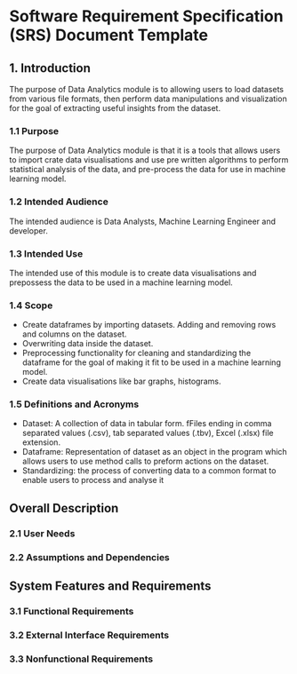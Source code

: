 # Software Requirement Specification (SRS) Document Template

## 1. Introduction

The purpose of Data Analytics module is to allowing users to load datasets from various file
formats, then perform data manipulations and visualization for the goal of extracting useful
insights from the dataset.

### 1.1 Purpose

The purpose of Data Analytics module is that it is a tools that allows users to import crate data
visualisations and use pre written algorithms to perform statistical analysis of the data, and
pre-process the data for use in machine learning model.

### 1.2 Intended Audience

The intended audience is Data Analysts, Machine Learning Engineer and developer.

### 1.3 Intended Use

The intended use of this module is to create data visualisations and prepossess the data to be used
in a machine learning model.

### 1.4 Scope

- Create dataframes by importing datasets. Adding and removing rows and columns on the dataset.
- Overwriting data inside the dataset.
- Preprocessing functionality for cleaning and standardizing the dataframe for the goal of making it
  fit to be used in a machine learning model.
- Create data visualisations like bar graphs, histograms.

### 1.5 Definitions and Acronyms

- Dataset: A collection of data in tabular form. fFiles ending in comma separated values (.csv), tab
  separated values (.tbv), Excel (.xlsx) file extension.
- Dataframe: Representation of dataset as an object in the program which allows users to use method
  calls to preform actions on the dataset.
- Standardizing: the process of converting data to a common format to enable users to process and
  analyse it

## Overall Description

### 2.1 User Needs

### 2.2 Assumptions and Dependencies

## System Features and Requirements

### 3.1 Functional Requirements

### 3.2 External Interface Requirements

### 3.3 Nonfunctional Requirements
